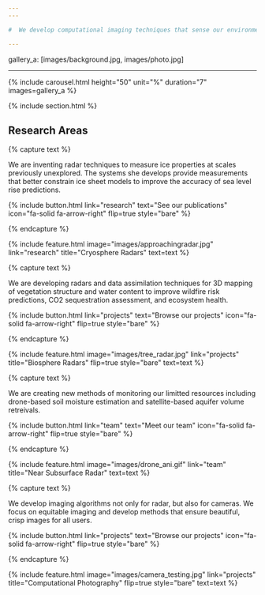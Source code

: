 ```yaml
---
---

#  We develop computational imaging techniques that sense our environment at a scale, resolution, or quality that was previously impossible. 

---
```

gallery_a: [images/background.jpg, images/photo.jpg]

---
{% include carousel.html height="50"
   unit="%" duration="7" images=gallery_a %}

{% include section.html %}

## Research Areas

{% capture text %}

We are inventing radar techniques to measure ice properties at scales previously unexplored. The systems she develops provide measurements that better constrain ice sheet models to improve the accuracy of sea level rise predictions.

{%
  include button.html
  link="research"
  text="See our publications"
  icon="fa-solid fa-arrow-right"
  flip=true
  style="bare"
%}

{% endcapture %}

{%
  include feature.html
  image="images/approachingradar.jpg"
  link="research"
  title="Cryosphere Radars"
  text=text
%}

{% capture text %}

We are developing radars and data assimilation techniques for 3D mapping of vegetation structure and water content to improve wildfire risk predictions, CO2 sequestration assessment, and ecosystem health.

{%
  include button.html
  link="projects"
  text="Browse our projects"
  icon="fa-solid fa-arrow-right"
  flip=true
  style="bare"
%}

{% endcapture %}

{%
  include feature.html
  image="images/tree_radar.jpg"
  link="projects"
  title="Biosphere Radars"
  flip=true
  style="bare"
  text=text
%}

{% capture text %}

We are creating new methods of monitoring our limitted resources including drone-based soil moisture estimation and satellite-based aquifer volume retreivals.

{%
  include button.html
  link="team"
  text="Meet our team"
  icon="fa-solid fa-arrow-right"
  flip=true
  style="bare"
%}

{% endcapture %}

{%
  include feature.html
  image="images/drone_ani.gif"
  link="team"
  title="Near Subsurface Radar"
  text=text
%}

{% capture text %}

We develop imaging algorithms not only for radar, but also for cameras. We focus on equitable imaging and develop methods that ensure beautiful, crisp images for all users. 


{%
  include button.html
  link="projects"
  text="Browse our projects"
  icon="fa-solid fa-arrow-right"
  flip=true
  style="bare"
%}

{% endcapture %}

{%
  include feature.html
  image="images/camera_testing.jpg"
  link="projects"
  title="Computational Photography"
  flip=true
  style="bare"
  text=text
%}
